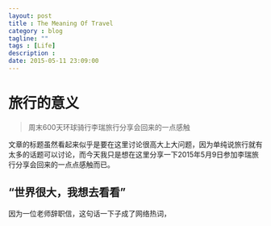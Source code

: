 ```yaml
---
layout: post
title : The Meaning Of Travel
category : blog
tagline: ""
tags : [Life]
description : 
date: 2015-05-11 23:09:00
---
```


# 旅行的意义

> 周末600天环球骑行李瑞旅行分享会回来的一点感触

文章的标题虽然看起来似乎是要在这里讨论很高大上大问题，因为单纯说旅行就有太多的话题可以讨论，而今天我只是想在这里分享一下2015年5月9日参加李瑞旅行分享会回来的一点点感触而已。

## “世界很大，我想去看看”

因为一位老师辞职信，这句话一下子成了网络热词，